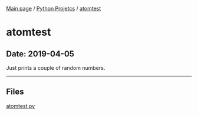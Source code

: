 [Main page](/) / [Python Projetcs](/python) / [atomtest](/python/2019-04-05_atomtest)

# atomtest

## Date: 2019-04-05

Just prints a couple of random numbers.

-----

## Files

[atomtest.py](atomtest.py)